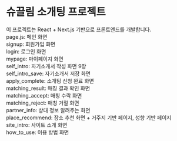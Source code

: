 # 슈끌림 소개팅 프로젝트  
이 프로젝트는 React + Next.js 기반으로 프론트엔드를 개발합니다.   
page.js: 메인 화면  
signup: 회원가입 화면  
login: 로그인 화면  
mypage: 마이페이지 화면  
self_intro: 자기소개서 작성 화면 9장  
self_intro_save: 자기소개서 저장 화면  
apply_complete: 소개팅 신청 완료 화면  
matching_result: 매칭 결과 확인 화면  
matching_accept: 매칭 수락 화면  
matching_reject: 매칭 거절 화면  
partner_info: 상대 정보 알려주는 화면  
place_recommend: 장소 추천 화면 + 거주지 기반 페이지, 성향 기반 페이지  
site_intro: 사이트 소개 화면  
how_to_use: 이용 방법 화면  
